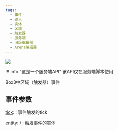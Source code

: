 ```yaml
---
tags:
  - 事件
  - 输入
  - 实体
  - 区域
  - 触发器
  - 服务端
  - 旧版编辑器
  - Arena编辑器
---
```

<a href="https://github.com/qndm"><img src="https://img.shields.io/badge/%E8%B4%A1%E7%8C%AE%E8%80%85-qndm-blue"></img></a>

!!! info "这是一个服务端API"
    该API仅在服务端脚本使用

Box3中区域（触发器）事件

## 事件参数
[tick](property): [](number)
:   事件触发的tick

[entity](property): [](Box3Entity) / [](GameEntity)
:   触发事件的实体